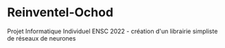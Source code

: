 # Reinventel-Ochod
Projet Informatique Individuel ENSC 2022 - création d'un librairie simpliste de réseaux de neurones


 